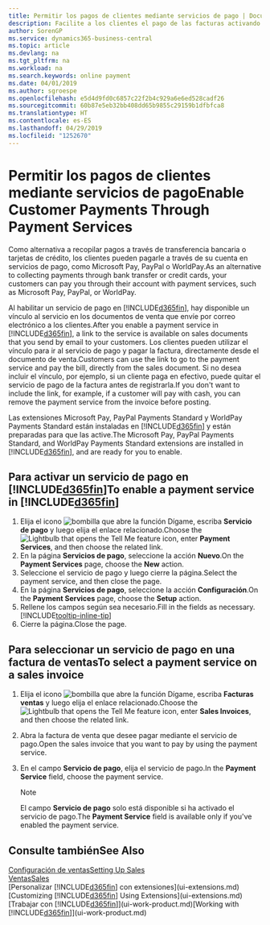 ```yaml
---
title: Permitir los pagos de clientes mediante servicios de pago | Documentos de Microsoft
description: Facilite a los clientes el pago de las facturas activando los servicios de pago.
author: SorenGP
ms.service: dynamics365-business-central
ms.topic: article
ms.devlang: na
ms.tgt_pltfrm: na
ms.workload: na
ms.search.keywords: online payment
ms.date: 04/01/2019
ms.author: sgroespe
ms.openlocfilehash: e5d4d9fd0c6857c22f2b4c929a6e6ed528cadf26
ms.sourcegitcommit: 60b87e5eb32bb408dd65b9855c29159b1dfbfca8
ms.translationtype: HT
ms.contentlocale: es-ES
ms.lasthandoff: 04/29/2019
ms.locfileid: "1252670"
---
```

# <a name="enable-customer-payments-through-payment-services"></a><span data-ttu-id="30f88-103">Permitir los pagos de clientes mediante servicios de pago</span><span class="sxs-lookup"><span data-stu-id="30f88-103">Enable Customer Payments Through Payment Services</span></span>
<span data-ttu-id="30f88-104">Como alternativa a recopilar pagos a través de transferencia bancaria o tarjetas de crédito, los clientes pueden pagarle a través de su cuenta en servicios de pago, como Microsoft Pay, PayPal o WorldPay.</span><span class="sxs-lookup"><span data-stu-id="30f88-104">As an alternative to collecting payments through bank transfer or credit cards, your customers can pay you through their account with payment services, such as Microsoft Pay, PayPal, or WorldPay.</span></span>  

<span data-ttu-id="30f88-105">Al habilitar un servicio de pago en [!INCLUDE[d365fin](includes/d365fin_md.md)], hay disponible un vínculo al servicio en los documentos de venta que envíe por correo electrónico a los clientes.</span><span class="sxs-lookup"><span data-stu-id="30f88-105">After you enable a payment service in [!INCLUDE[d365fin](includes/d365fin_md.md)], a link to the service is available on sales documents that you send by email to your customers.</span></span> <span data-ttu-id="30f88-106">Los clientes pueden utilizar el vínculo para ir al servicio de pago y pagar la factura, directamente desde el documento de venta.</span><span class="sxs-lookup"><span data-stu-id="30f88-106">Customers can use the link to go to the payment service and pay the bill, directly from the sales document.</span></span> <span data-ttu-id="30f88-107">Si no desea incluir el vínculo, por ejemplo, si un cliente paga en efectivo, puede quitar el servicio de pago de la factura antes de registrarla.</span><span class="sxs-lookup"><span data-stu-id="30f88-107">If you don't want to include the link, for example, if a customer will pay with cash, you can remove the payment service from the invoice before posting.</span></span>  

<span data-ttu-id="30f88-108">Las extensiones Microsoft Pay, PayPal Payments Standard y WorldPay Payments Standard están instaladas en [!INCLUDE[d365fin](includes/d365fin_md.md)] y están preparadas para que las active.</span><span class="sxs-lookup"><span data-stu-id="30f88-108">The Microsoft Pay, PayPal Payments Standard, and WorldPay Payments Standard extensions are installed in [!INCLUDE[d365fin](includes/d365fin_md.md)], and are ready for you to enable.</span></span>  

## <a name="to-enable-a-payment-service-in-included365finincludesd365finmdmd"></a><span data-ttu-id="30f88-109">Para activar un servicio de pago en [!INCLUDE[d365fin](includes/d365fin_md.md)]</span><span class="sxs-lookup"><span data-stu-id="30f88-109">To enable a payment service in [!INCLUDE[d365fin](includes/d365fin_md.md)]</span></span>
1. <span data-ttu-id="30f88-110">Elija el icono ![bombilla que abre la función Dígame](media/ui-search/search_small.png "Dígame que desea hacer"), escriba **Servicio de pago** y luego elija el enlace relacionado.</span><span class="sxs-lookup"><span data-stu-id="30f88-110">Choose the ![Lightbulb that opens the Tell Me feature](media/ui-search/search_small.png "Tell me what you want to do") icon, enter **Payment Services**, and then choose the related link.</span></span>  
2. <span data-ttu-id="30f88-111">En la página **Servicios de pago**, seleccione la acción **Nuevo**.</span><span class="sxs-lookup"><span data-stu-id="30f88-111">On the **Payment Services** page, choose the **New** action.</span></span>  
3. <span data-ttu-id="30f88-112">Seleccione el servicio de pago y luego cierre la página.</span><span class="sxs-lookup"><span data-stu-id="30f88-112">Select the payment service, and then close the page.</span></span>  
4. <span data-ttu-id="30f88-113">En la página **Servicios de pago**, seleccione la acción **Configuración**.</span><span class="sxs-lookup"><span data-stu-id="30f88-113">On the **Payment Services** page, choose the **Setup** action.</span></span>  
5. <span data-ttu-id="30f88-114">Rellene los campos según sea necesario.</span><span class="sxs-lookup"><span data-stu-id="30f88-114">Fill in the fields as necessary.</span></span> [!INCLUDE[tooltip-inline-tip](includes/tooltip-inline-tip_md.md)]  
6. <span data-ttu-id="30f88-115">Cierre la página.</span><span class="sxs-lookup"><span data-stu-id="30f88-115">Close the page.</span></span>  

## <a name="to-select-a-payment-service-on-a-sales-invoice"></a><span data-ttu-id="30f88-116">Para seleccionar un servicio de pago en una factura de ventas</span><span class="sxs-lookup"><span data-stu-id="30f88-116">To select a payment service on a sales invoice</span></span>
1. <span data-ttu-id="30f88-117">Elija el icono ![bombilla que abre la función Dígame](media/ui-search/search_small.png "Dígame que desea hacer"), escriba **Facturas ventas** y luego elija el enlace relacionado.</span><span class="sxs-lookup"><span data-stu-id="30f88-117">Choose the ![Lightbulb that opens the Tell Me feature](media/ui-search/search_small.png "Tell me what you want to do") icon, enter **Sales Invoices**, and then choose the related link.</span></span>  
2. <span data-ttu-id="30f88-118">Abra la factura de venta que desee pagar mediante el servicio de pago.</span><span class="sxs-lookup"><span data-stu-id="30f88-118">Open the sales invoice that you want to pay by using the payment service.</span></span>  
3. <span data-ttu-id="30f88-119">En el campo **Servicio de pago**, elija el servicio de pago.</span><span class="sxs-lookup"><span data-stu-id="30f88-119">In the **Payment Service** field, choose the payment service.</span></span>  

    > [!NOTE]  
    > <span data-ttu-id="30f88-120">El campo **Servicio de pago** solo está disponible si ha activado el servicio de pago.</span><span class="sxs-lookup"><span data-stu-id="30f88-120">The **Payment Service** field is available only if you've enabled the payment service.</span></span>  

## <a name="see-also"></a><span data-ttu-id="30f88-121">Consulte también</span><span class="sxs-lookup"><span data-stu-id="30f88-121">See Also</span></span>  
[<span data-ttu-id="30f88-122">Configuración de ventas</span><span class="sxs-lookup"><span data-stu-id="30f88-122">Setting Up Sales</span></span>](sales-setup-sales.md)  
[<span data-ttu-id="30f88-123">Ventas</span><span class="sxs-lookup"><span data-stu-id="30f88-123">Sales</span></span>](sales-manage-sales.md)  
<span data-ttu-id="30f88-124">[Personalizar [!INCLUDE[d365fin](includes/d365fin_md.md)] con extensiones](ui-extensions.md)</span><span class="sxs-lookup"><span data-stu-id="30f88-124">[Customizing [!INCLUDE[d365fin](includes/d365fin_md.md)] Using Extensions](ui-extensions.md)</span></span>  
<span data-ttu-id="30f88-125">[Trabajar con [!INCLUDE[d365fin](includes/d365fin_md.md)]](ui-work-product.md)</span><span class="sxs-lookup"><span data-stu-id="30f88-125">[Working with [!INCLUDE[d365fin](includes/d365fin_md.md)]](ui-work-product.md)</span></span>  
